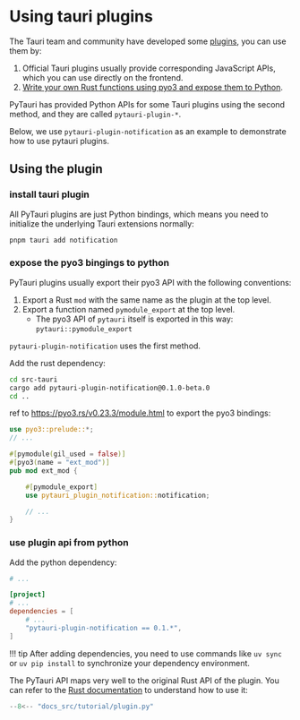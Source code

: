 # Using tauri plugins

The Tauri team and community have developed some [plugins](https://tauri.app/plugin/), you can use them by:

1. Official Tauri plugins usually provide corresponding JavaScript APIs, which you can use directly on the frontend.
2. [Write your own Rust functions using pyo3 and expose them to Python](https://pyo3.rs/v0.23.3/function.html).

PyTauri has provided Python APIs for some Tauri plugins using the second method, and they are called `pytauri-plugin-*`.

Below, we use `pytauri-plugin-notification` as an example to demonstrate how to use pytauri plugins.

## Using the plugin

### install tauri plugin

All PyTauri plugins are just Python bindings, which means you need to initialize the underlying Tauri extensions normally:

```bash
pnpm tauri add notification
```

### expose the pyo3 bingings to python

PyTauri plugins usually export their pyo3 API with the following conventions:

1. Export a Rust `mod` with the same name as the plugin at the top level.
2. Export a function named `pymodule_export` at the top level.
    - The pyo3 API of `pytauri` itself is exported in this way: `pytauri::pymodule_export`

`pytauri-plugin-notification` uses the first method.

Add the rust dependency:

```bash
cd src-tauri
cargo add pytauri-plugin-notification@0.1.0-beta.0
cd ..
```

ref to <https://pyo3.rs/v0.23.3/module.html> to export the pyo3 bindings:

```rust title="src-tauri/src/lib.rs"
use pyo3::prelude::*;
// ...

#[pymodule(gil_used = false)]
#[pyo3(name = "ext_mod")]
pub mod ext_mod {

    #[pymodule_export]
    use pytauri_plugin_notification::notification;

    // ...
}
```

### use plugin api from python

Add the python dependency:

```toml title="src-tauri/pyproject.toml"
# ...

[project]
# ...
dependencies = [
    # ...
    "pytauri-plugin-notification == 0.1.*",
]
```

!!! tip
    After adding dependencies, you need to use commands like `uv sync` or `uv pip install` to synchronize your dependency environment.

The PyTauri API maps very well to the original Rust API of the plugin. You can refer to the [Rust documentation](https://tauri.app/plugin/notification/) to understand how to use it:

```python title="src-tauri/python/__init__.py"
--8<-- "docs_src/tutorial/plugin.py"
```
